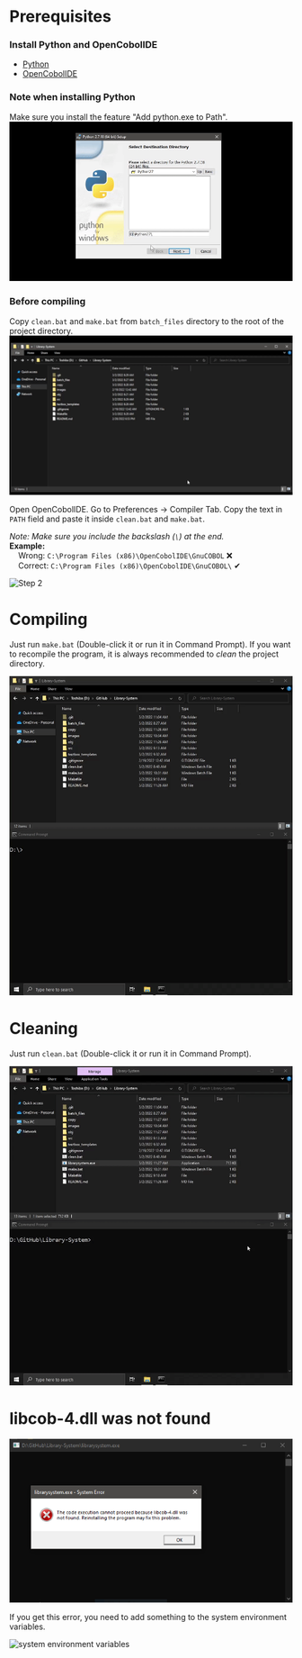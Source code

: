 # Prerequisites

### Install Python and OpenCobolIDE
- [Python](https://www.python.org/downloads/release/python-2718/)  
- [OpenCobolIDE](https://launchpad.net/cobcide/+download)  
  
### Note when installing Python
Make sure you install the feature "Add python.exe to Path".  
![Note when installing Python](https://github.com/jjsam07/Library-System/blob/main/images/note_when_installing_python.gif)
  
### Before compiling
Copy `clean.bat` and `make.bat` from `batch_files` directory to the root of the project directory.  
![Step 1](https://github.com/jjsam07/Library-System/blob/main/images/step1.gif)
  
Open OpenCobolIDE. Go to Preferences -> Compiler Tab. Copy the text in `PATH` field and paste it inside `clean.bat` and `make.bat`.  
  
*Note: Make sure you include the backslash (`\`) at the end.*  
**Example:**  
&nbsp;&nbsp;&nbsp;&nbsp;Wrong: `C:\Program Files (x86)\OpenCobolIDE\GnuCOBOL` ❌  
&nbsp;&nbsp;&nbsp;&nbsp;Correct: `C:\Program Files (x86)\OpenCobolIDE\GnuCOBOL\` ✔  
  
![Step 2](https://github.com/jjsam07/Library-System/blob/main/images/step2.gif)
  
# Compiling
Just run `make.bat` (Double-click it or run it in Command Prompt). If you want to recompile the program, it is always recommended to *clean* the project directory.  
  
![Compiling](https://github.com/jjsam07/Library-System/blob/main/images/compiling.gif)  
  
# Cleaning
Just run `clean.bat` (Double-click it or run it in Command Prompt).  
  
![Cleaning](https://github.com/jjsam07/Library-System/blob/main/images/cleaning.gif)  
  
# libcob-4.dll was not found
![libcob-4.dll was not found](https://github.com/jjsam07/Library-System/blob/main/images/libcobdll_not_found.png)

If you get this error, you need to add something to the system environment variables.  

![system environment variables](https://github.com/jjsam07/Library-System/blob/main/images/system_environment_variables.gif)
